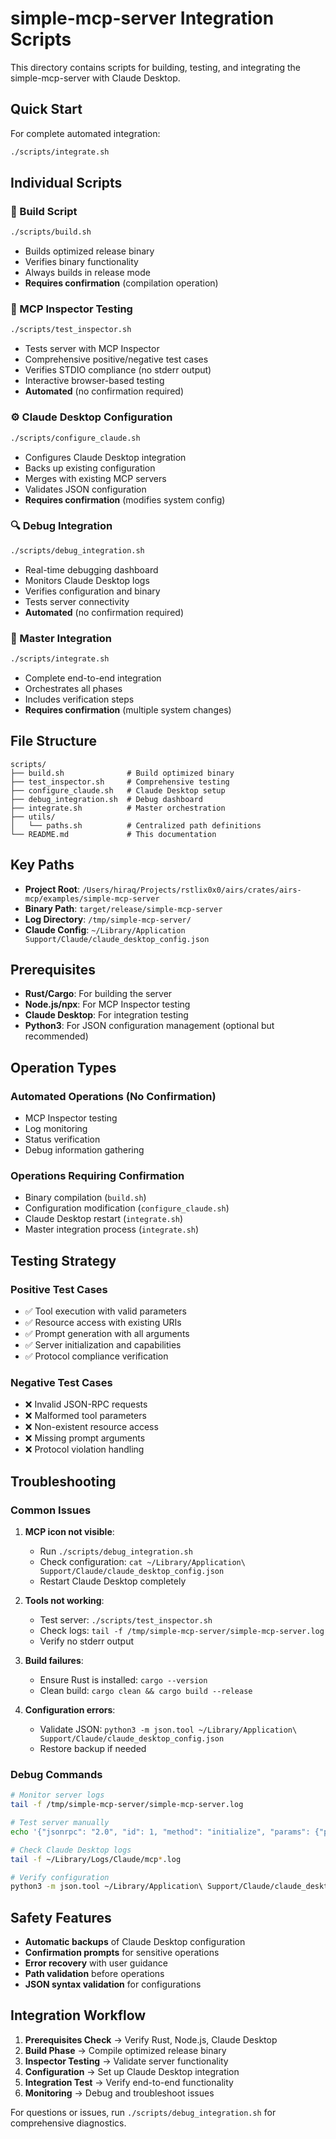 # simple-mcp-server Integration Scripts

This directory contains scripts for building, testing, and integrating the simple-mcp-server with Claude Desktop.

## Quick Start

For complete automated integration:
```bash
./scripts/integrate.sh
```

## Individual Scripts

### 🔨 Build Script
```bash
./scripts/build.sh
```
- Builds optimized release binary
- Verifies binary functionality
- Always builds in release mode
- **Requires confirmation** (compilation operation)

### 🧪 MCP Inspector Testing
```bash
./scripts/test_inspector.sh
```
- Tests server with MCP Inspector
- Comprehensive positive/negative test cases
- Verifies STDIO compliance (no stderr output)
- Interactive browser-based testing
- **Automated** (no confirmation required)

### ⚙️ Claude Desktop Configuration
```bash
./scripts/configure_claude.sh
```
- Configures Claude Desktop integration
- Backs up existing configuration
- Merges with existing MCP servers
- Validates JSON configuration
- **Requires confirmation** (modifies system config)

### 🔍 Debug Integration
```bash
./scripts/debug_integration.sh
```
- Real-time debugging dashboard
- Monitors Claude Desktop logs
- Verifies configuration and binary
- Tests server connectivity
- **Automated** (no confirmation required)

### 🚀 Master Integration
```bash
./scripts/integrate.sh
```
- Complete end-to-end integration
- Orchestrates all phases
- Includes verification steps
- **Requires confirmation** (multiple system changes)

## File Structure

```
scripts/
├── build.sh              # Build optimized binary
├── test_inspector.sh     # Comprehensive testing
├── configure_claude.sh   # Claude Desktop setup
├── debug_integration.sh  # Debug dashboard
├── integrate.sh          # Master orchestration
├── utils/
│   └── paths.sh          # Centralized path definitions
└── README.md             # This documentation
```

## Key Paths

- **Project Root**: `/Users/hiraq/Projects/rstlix0x0/airs/crates/airs-mcp/examples/simple-mcp-server`
- **Binary Path**: `target/release/simple-mcp-server`
- **Log Directory**: `/tmp/simple-mcp-server/`
- **Claude Config**: `~/Library/Application Support/Claude/claude_desktop_config.json`

## Prerequisites

- **Rust/Cargo**: For building the server
- **Node.js/npx**: For MCP Inspector testing
- **Claude Desktop**: For integration testing
- **Python3**: For JSON configuration management (optional but recommended)

## Operation Types

### Automated Operations (No Confirmation)
- MCP Inspector testing
- Log monitoring
- Status verification
- Debug information gathering

### Operations Requiring Confirmation
- Binary compilation (`build.sh`)
- Configuration modification (`configure_claude.sh`)
- Claude Desktop restart (`integrate.sh`)
- Master integration process (`integrate.sh`)

## Testing Strategy

### Positive Test Cases
- ✅ Tool execution with valid parameters
- ✅ Resource access with existing URIs
- ✅ Prompt generation with all arguments
- ✅ Server initialization and capabilities
- ✅ Protocol compliance verification

### Negative Test Cases
- ❌ Invalid JSON-RPC requests
- ❌ Malformed tool parameters
- ❌ Non-existent resource access
- ❌ Missing prompt arguments
- ❌ Protocol violation handling

## Troubleshooting

### Common Issues

1. **MCP icon not visible**:
   - Run `./scripts/debug_integration.sh`
   - Check configuration: `cat ~/Library/Application\ Support/Claude/claude_desktop_config.json`
   - Restart Claude Desktop completely

2. **Tools not working**:
   - Test server: `./scripts/test_inspector.sh`
   - Check logs: `tail -f /tmp/simple-mcp-server/simple-mcp-server.log`
   - Verify no stderr output

3. **Build failures**:
   - Ensure Rust is installed: `cargo --version`
   - Clean build: `cargo clean && cargo build --release`

4. **Configuration errors**:
   - Validate JSON: `python3 -m json.tool ~/Library/Application\ Support/Claude/claude_desktop_config.json`
   - Restore backup if needed

### Debug Commands

```bash
# Monitor server logs
tail -f /tmp/simple-mcp-server/simple-mcp-server.log

# Test server manually
echo '{"jsonrpc": "2.0", "id": 1, "method": "initialize", "params": {"protocolVersion": "2024-11-05", "capabilities": {}, "clientInfo": {"name": "test", "version": "1.0"}}}' | ./target/release/simple-mcp-server

# Check Claude Desktop logs
tail -f ~/Library/Logs/Claude/mcp*.log

# Verify configuration
python3 -m json.tool ~/Library/Application\ Support/Claude/claude_desktop_config.json
```

## Safety Features

- **Automatic backups** of Claude Desktop configuration
- **Confirmation prompts** for sensitive operations
- **Error recovery** with user guidance
- **Path validation** before operations
- **JSON syntax validation** for configurations

## Integration Workflow

1. **Prerequisites Check** → Verify Rust, Node.js, Claude Desktop
2. **Build Phase** → Compile optimized release binary
3. **Inspector Testing** → Validate server functionality
4. **Configuration** → Set up Claude Desktop integration
5. **Integration Test** → Verify end-to-end functionality
6. **Monitoring** → Debug and troubleshoot issues

For questions or issues, run `./scripts/debug_integration.sh` for comprehensive diagnostics.

